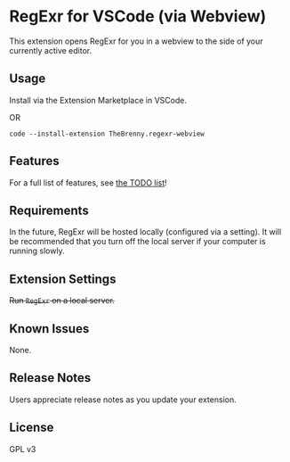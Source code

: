 # RegExr for VSCode (via Webview)

This extension opens RegExr for you in a webview to the side of your currently active editor.

## Usage

Install via the Extension Marketplace in VSCode.

OR

```
code --install-extension TheBrenny.regexr-webview
```

## Features

For a full list of features, see [the TODO list](TODO.md)!

## Requirements

In the future, RegExr will be hosted locally (configured via a setting). It will be recommended that you turn off the local server if your computer is running slowly.

## Extension Settings

~~Run `RegExr` on a local server.~~

## Known Issues

None.

## Release Notes

Users appreciate release notes as you update your extension.

## License

GPL v3